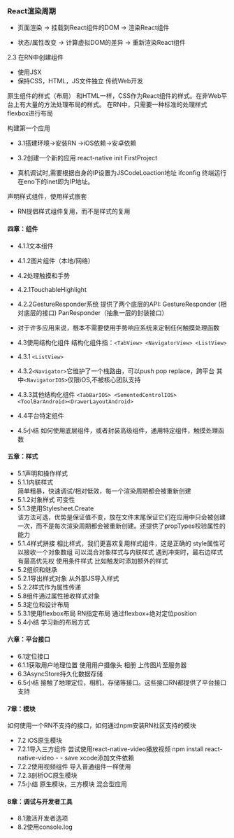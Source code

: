 ### React渲染周期
* 页面渲染  -> 挂载到React组件的DOM -> 渲染React组件

* 状态/属性改变 -> 计算虚拟DOM的差异 -> 重新渲染React组件

2.3 在RN中创建组件

* 使用JSX
* 保持CSS，HTML，JS文件独立   传统Web开发

原生组件的样式（布局）
和HTML一样，CSS作为React组件的样式。在非Web平台上有大量的方法处理布局的样式。
在RN中，只需要一种标准的处理样式  flexbox进行布局

构建第一个应用

* 3.1搭建环境->安装RN ->iOS依赖->安卓依赖
* 3.2创建一个新的应用  react-native init FirstProject

* 真机调试时,需要根据自身的IP设置为JSCodeLoaction地址
ifconfig      终端运行   在eno下的inet即为IP地址。

声明样式组件，使用样式嵌套

* RN提倡样式组件复用，而不是样式的复用

#### 四章：组件
* 4.1.1文本组件   
* 4.1.2图片组件（本地/网络）
* 4.2处理触摸和手势
* 4.2.1TouchableHighlight
* 4.2.2GestureResponder系统
提供了两个底层的API:  GestureResponder  (相对底层的接口) 
				     PanResponder（抽象一层的封装接口）
* 对于许多应用来说，根本不需要使用手势响应系统来定制任何触摸处理函数

* 4.3使用结构化组件
结构化组件指：`<TabView> <NavigatorView> <ListView>`
* 4.3.1 `<ListView>`
* 4.3.2`<Navigator>`它维护了一个栈路由，可以push pop replace，跨平台
其中`<NavigatorIOS>`仅限iOS,不被核心团队支持
* 4.3.3其他结构化组件
`<TabBarIOS> <SementedControlIOS>       <ToolBarAndroid><DrawerLayoutAndroid>`
* 4.4平台特定组件
* 4.5小结
如何使用底层组件，或者封装高级组件，通用特定组件，触摸处理函数

#### 五章：样式
* 5.1声明和操作样式
* 5.1.1内联样式    
简单粗暴，快速调试/相对低效，每一个渲染周期都会被重新创建
* 5.1.2对象样式          					可变性
* 5.1.3使用Stylesheet.Create		
该方法可选，优势是保证值不变，放在文件末尾保证它们在应用中只会被创建一次，而不是每次渲染周期都会被重新创建。还提供了propTypes校验属性的能力
* 5.1.4样式拼接
相比样式，我们更喜欢复用样式组件，这是正确的
style属性可以接收一个对象数组
可以混合对象样式与内联样式           遇到冲突时，最右边样式有最高优先权
使用条件样式                               比如触发时添加额外的样式
* 5.2组织和继承
* 5.2.1导出样式对象 
从外部JS导入样式
* 5.2.2样式作为属性传递
* 5.8组件通过属性接收样式对象
* 5.3定位和设计布局
* 5.3.1使用flexbox布局
RN指定布局        通过flexbox+绝对定位position
* 5.4小结
学习新的布局方式

#### 六章：平台接口
* 6.1定位接口
* 6.1.1获取用户地理位置
     使用用户摄像头   相册     上传图片至服务器
* 6.3AsyncStore持久化数据存储
* 6.5小结
接触了地理定位，相机，存储等接口。这些接口RN都提供了平台接口支持

#### 7章：模块
如何使用一个RN不支持的接口，如何通过npm安装RN社区支持的模块

* 7.2  iOS原生模块
* 7.2.1导入三方组件
尝试使用react-native-video播放视频
npm install react-native-video  - - save     xcode添加文件依赖
* 7.2.2使用视频组件
导入普通组件一样使用
* 7.2.3剖析OC原生模块
* 7.5小结
原生模块，三方模块     混合型应用

#### 8章：调试与开发者工具
* 8.1激活开发者选项
* 8.2使用console.log



























